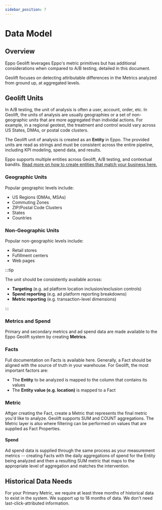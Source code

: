 ```yaml
---
sidebar_position: 7
---
```

# Data Model

## Overview

Eppo Geolift leverages Eppo's metric primitives but has additional considerations when compared to A/B testing, detailed in this document.

Geolift focuses on detecting attributable differences in the Metrics analyzed from ground up, at aggregated levels.

## Geolift Units

In A/B testing, the unit of analysis is often a user, account, order, etc. In Geolift, the units of analysis are usually geographies or a set of non-geographic units that are more aggregated than individal actions. For example, in a regional geotest, the treatment and control would vary across US States, DMAs, or postal code clusters.

The Geolift unit of analysis is created as an **Entity** in Eppo. The provided units are read as strings and must be consistent across the entire pipeline, including KPI modeling, spend data, and results.

Eppo supports multiple entities across Geolift, A/B testing, and contextual bandits. [Read more on how to create entities that match your business here.](../data-management/definitions/entities/)

### Geographic Units

Popular geographic levels include:

- US Regions (DMAs, MSAs)
- Commuting Zones
- ZIP/Postal Code Clusters
- States
- Countries

### Non-Geographic Units

Popular non-geographic levels include:

- Retail stores
- Fufillment centers
- Web pages

:::tip

The unit should be consistently available across:

- **Targeting** (e.g. ad platform location inclusion/exclusion controls)
- **Spend reporting** (e.g. ad platform reporting breakdowns)
- **Metric reporting** (e.g. transaction-level dimensions)

:::

### Metrics and Spend

Primary and secondary metrics and ad spend data are made available to the Eppo Geolift system by creating **Metrics**.

### Facts

Full documentation on Facts is available here. Generally, a Fact should be aligned with the source of truth in your warehouse. For Geolift, the most important factors are:

- The **Entity** to be analyzed is mapped to the column that contains its values
- The **Entity value (e.g. location)** is mapped to a Fact

### Metric

Aftger creating the Fact, create a Metric that represents the final metric you'd like to analyze. Geolift supports SUM and COUNT aggregations. The Metric layer is also where filtering can be performed on values that are supplied as Fact Properties.

#### Spend

Ad spend data is supplied through the same process as your measurement metrics -- creating Facts with the daily aggregations of spend for the Entity being analyzed and then a resulting SUM metric that maps to the appropriate level of aggregation and matches the intervention.

## Historical Data Needs

For your Primary Metric, we require at least three months of historical data to exist in the system. We support up to 18 months of data.
We don't need last-click-attributed information.